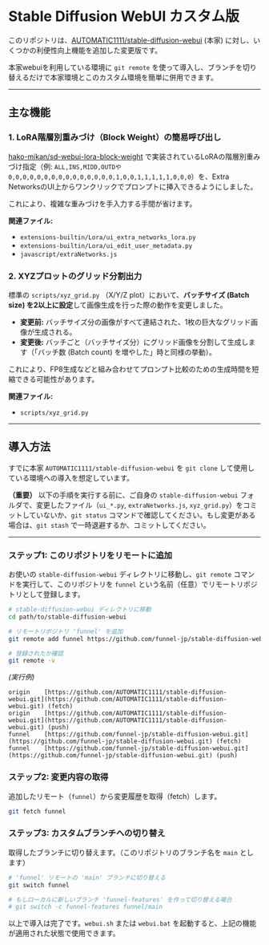 
# Stable Diffusion WebUI カスタム版

このリポジトリは、[AUTOMATIC1111/stable-diffusion-webui](https://github.com/AUTOMATIC1111/stable-diffusion-webui) (本家) に対し、いくつかの利便性向上機能を追加した変更版です。

本家webuiを利用している環境に `git remote` を使って導入し、ブランチを切り替えるだけで本家環境とこのカスタム環境を簡単に併用できます。

---

## 主な機能

### 1. LoRA階層別重みづけ（Block Weight）の簡易呼び出し

[hako-mikan/sd-webui-lora-block-weight](https://github.com/hako-mikan/sd-webui-lora-block-weight) で実装されているLoRAの階層別重みづけ指定（例: `ALL,INS,MIDD,OUTDや0,0,0,0,0,0,0,0,0,0,0,0,0,0,0,1,0,0,1,1,1,1,1,0,0,0`）を、Extra NetworksのUI上からワンクリックでプロンプトに挿入できるようにしました。

これにより、複雑な重みづけを手入力する手間が省けます。

**関連ファイル:**
* `extensions-builtin/Lora/ui_extra_networks_lora.py`
* `extensions-builtin/Lora/ui_edit_user_metadata.py`
* `javascript/extraNetworks.js`

### 2. XYZプロットのグリッド分割出力

標準の `scripts/xyz_grid.py` （X/Y/Z plot）において、**バッチサイズ (Batch size) を2以上に設定**して画像生成を行った際の動作を変更しました。

* **変更前:** バッチサイズ分の画像がすべて連結された、1枚の巨大なグリッド画像が生成される。
* **変更後:** バッチごと（バッチサイズ分）にグリッド画像を分割して生成します（「バッチ数 (Batch count) を増やした」時と同様の挙動）。

これにより、FP8生成などと組み合わせてプロンプト比較のための生成時間を短縮できる可能性があります。

**関連ファイル:**
* `scripts/xyz_grid.py`

---

## 導入方法

すでに本家 `AUTOMATIC1111/stable-diffusion-webui` を `git clone` して使用している環境への導入を想定しています。

**（重要）**
以下の手順を実行する前に、ご自身の `stable-diffusion-webui` フォルダで、変更したファイル（`ui_*.py`, `extraNetworks.js`, `xyz_grid.py`）をコミットしていないか、`git status` コマンドで確認してください。もし変更がある場合は、`git stash` で一時退避するか、コミットしてください。

---

### ステップ1: このリポジトリをリモートに追加

お使いの `stable-diffusion-webui` ディレクトリに移動し、`git remote` コマンドを実行して、このリポジトリを `funnel` という名前（任意）でリモートリポジトリとして登録します。

```bash
# stable-diffusion-webui ディレクトリに移動
cd path/to/stable-diffusion-webui

# リモートリポジトリ 'funnel' を追加
git remote add funnel https://github.com/funnel-jp/stable-diffusion-webui.git

# 登録されたか確認
git remote -v

````
*(実行例)*
```
origin    [https://github.com/AUTOMATIC1111/stable-diffusion-webui.git](https://github.com/AUTOMATIC1111/stable-diffusion-webui.git) (fetch)
origin    [https://github.com/AUTOMATIC1111/stable-diffusion-webui.git](https://github.com/AUTOMATIC1111/stable-diffusion-webui.git) (push)
funnel    [https://github.com/funnel-jp/stable-diffusion-webui.git](https://github.com/funnel-jp/stable-diffusion-webui.git) (fetch)
funnel    [https://github.com/funnel-jp/stable-diffusion-webui.git](https://github.com/funnel-jp/stable-diffusion-webui.git) (push)
````

### ステップ2: 変更内容の取得

追加したリモート（`funnel`）から変更履歴を取得（fetch）します。

```bash
git fetch funnel
```

### ステップ3: カスタムブランチへの切り替え

取得したブランチに切り替えます。（このリポジトリのブランチ名を `main` とします）

```bash
# 'funnel' リモートの 'main' ブランチに切り替える
git switch funnel

# もしローカルに新しいブランチ 'funnel-features' を作って切り替える場合
# git switch -c funnel-features funnel/main
```

以上で導入は完了です。`webui.sh` または `webui.bat` を起動すると、上記の機能が適用された状態で使用できます。



